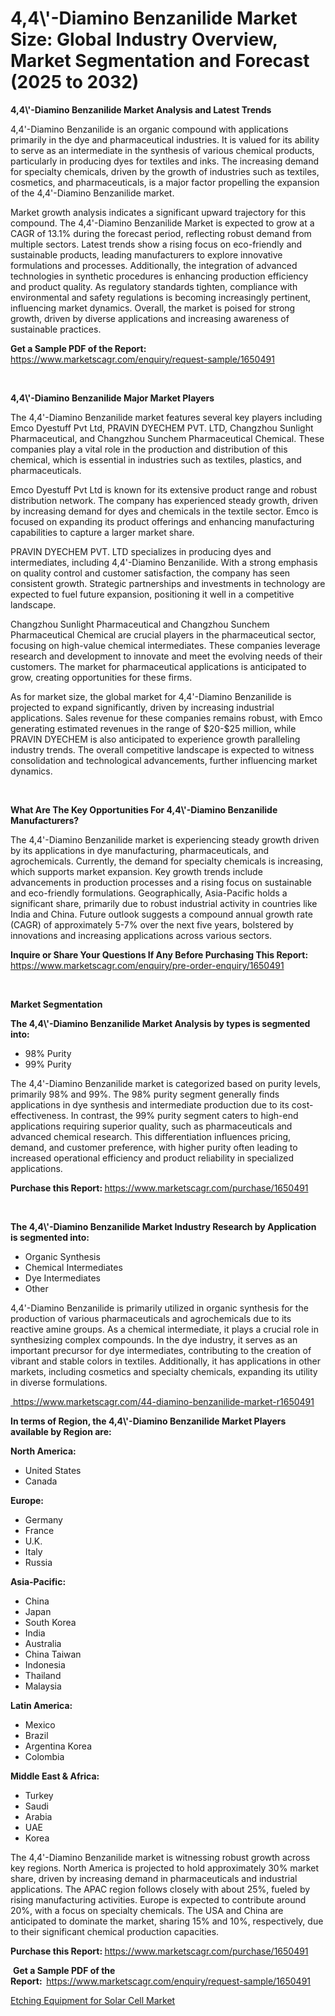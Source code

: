 <p><h1>4,4\'-Diamino Benzanilide Market Size: Global Industry Overview, Market Segmentation and Forecast (2025 to 2032)</h1></p><p><strong>4,4\'-Diamino Benzanilide Market Analysis and Latest Trends</strong></p>
<p><p>4,4'-Diamino Benzanilide is an organic compound with applications primarily in the dye and pharmaceutical industries. It is valued for its ability to serve as an intermediate in the synthesis of various chemical products, particularly in producing dyes for textiles and inks. The increasing demand for specialty chemicals, driven by the growth of industries such as textiles, cosmetics, and pharmaceuticals, is a major factor propelling the expansion of the 4,4'-Diamino Benzanilide market.</p><p>Market growth analysis indicates a significant upward trajectory for this compound. The 4,4'-Diamino Benzanilide Market is expected to grow at a CAGR of 13.1% during the forecast period, reflecting robust demand from multiple sectors. Latest trends show a rising focus on eco-friendly and sustainable products, leading manufacturers to explore innovative formulations and processes. Additionally, the integration of advanced technologies in synthetic procedures is enhancing production efficiency and product quality. As regulatory standards tighten, compliance with environmental and safety regulations is becoming increasingly pertinent, influencing market dynamics. Overall, the market is poised for strong growth, driven by diverse applications and increasing awareness of sustainable practices.</p></p>
<p><strong>Get a Sample PDF of the Report:&nbsp;</strong> <a href="https://www.marketscagr.com/enquiry/request-sample/1650491?utm_campaign=2770&utm_medium=2&utm_source=Github&utm_content=ia&utm_term=23032025&utm_id=44-diamino-benzanilide">https://www.marketscagr.com/enquiry/request-sample/1650491</a></p>
<p>&nbsp;</p>
<p><strong>4,4\'-Diamino Benzanilide Major Market Players</strong></p>
<p><p>The 4,4'-Diamino Benzanilide market features several key players including Emco Dyestuff Pvt Ltd, PRAVIN DYECHEM PVT. LTD, Changzhou Sunlight Pharmaceutical, and Changzhou Sunchem Pharmaceutical Chemical. These companies play a vital role in the production and distribution of this chemical, which is essential in industries such as textiles, plastics, and pharmaceuticals.</p><p>Emco Dyestuff Pvt Ltd is known for its extensive product range and robust distribution network. The company has experienced steady growth, driven by increasing demand for dyes and chemicals in the textile sector. Emco is focused on expanding its product offerings and enhancing manufacturing capabilities to capture a larger market share.</p><p>PRAVIN DYECHEM PVT. LTD specializes in producing dyes and intermediates, including 4,4'-Diamino Benzanilide. With a strong emphasis on quality control and customer satisfaction, the company has seen consistent growth. Strategic partnerships and investments in technology are expected to fuel future expansion, positioning it well in a competitive landscape.</p><p>Changzhou Sunlight Pharmaceutical and Changzhou Sunchem Pharmaceutical Chemical are crucial players in the pharmaceutical sector, focusing on high-value chemical intermediates. These companies leverage research and development to innovate and meet the evolving needs of their customers. The market for pharmaceutical applications is anticipated to grow, creating opportunities for these firms.</p><p>As for market size, the global market for 4,4'-Diamino Benzanilide is projected to expand significantly, driven by increasing industrial applications. Sales revenue for these companies remains robust, with Emco generating estimated revenues in the range of $20-$25 million, while PRAVIN DYECHEM is also anticipated to experience growth paralleling industry trends. The overall competitive landscape is expected to witness consolidation and technological advancements, further influencing market dynamics.</p></p>
<p>&nbsp;</p>
<p><strong>What Are The Key Opportunities For 4,4\'-Diamino Benzanilide Manufacturers?</strong></p>
<p><p>The 4,4'-Diamino Benzanilide market is experiencing steady growth driven by its applications in dye manufacturing, pharmaceuticals, and agrochemicals. Currently, the demand for specialty chemicals is increasing, which supports market expansion. Key growth trends include advancements in production processes and a rising focus on sustainable and eco-friendly formulations. Geographically, Asia-Pacific holds a significant share, primarily due to robust industrial activity in countries like India and China. Future outlook suggests a compound annual growth rate (CAGR) of approximately 5-7% over the next five years, bolstered by innovations and increasing applications across various sectors.</p></p>
<p><strong>Inquire or Share Your Questions If Any Before Purchasing This Report:</strong> <a href="https://www.marketscagr.com/enquiry/pre-order-enquiry/1650491?utm_campaign=2770&utm_medium=2&utm_source=Github&utm_content=ia&utm_term=23032025&utm_id=44-diamino-benzanilide">https://www.marketscagr.com/enquiry/pre-order-enquiry/1650491</a></p>
<p>&nbsp;</p>
<p><strong>Market Segmentation</strong></p>
<p><strong>The 4,4\'-Diamino Benzanilide Market Analysis by types is segmented into:</strong></p>
<p><ul><li>98% Purity</li><li>99% Purity</li></ul></p>
<p><p>The 4,4'-Diamino Benzanilide market is categorized based on purity levels, primarily 98% and 99%. The 98% purity segment generally finds applications in dye synthesis and intermediate production due to its cost-effectiveness. In contrast, the 99% purity segment caters to high-end applications requiring superior quality, such as pharmaceuticals and advanced chemical research. This differentiation influences pricing, demand, and customer preference, with higher purity often leading to increased operational efficiency and product reliability in specialized applications.</p></p>
<p><strong>Purchase this Report:&nbsp;</strong><a href="https://www.marketscagr.com/purchase/1650491?utm_campaign=2770&utm_medium=2&utm_source=Github&utm_content=ia&utm_term=23032025&utm_id=44-diamino-benzanilide">https://www.marketscagr.com/purchase/1650491</a></p>
<p>&nbsp;</p>
<p><strong>The 4,4\'-Diamino Benzanilide Market Industry Research by Application is segmented into:</strong></p>
<p><ul><li>Organic Synthesis</li><li>Chemical Intermediates</li><li>Dye Intermediates</li><li>Other</li></ul></p>
<p><p>4,4'-Diamino Benzanilide is primarily utilized in organic synthesis for the production of various pharmaceuticals and agrochemicals due to its reactive amine groups. As a chemical intermediate, it plays a crucial role in synthesizing complex compounds. In the dye industry, it serves as an important precursor for dye intermediates, contributing to the creation of vibrant and stable colors in textiles. Additionally, it has applications in other markets, including cosmetics and specialty chemicals, expanding its utility in diverse formulations.</p></p>
<p><a href="https://www.marketscagr.com/44-diamino-benzanilide-market-r1650491?utm_campaign=2770&utm_medium=2&utm_source=Github&utm_content=ia&utm_term=23032025&utm_id=44-diamino-benzanilide">&nbsp;https://www.marketscagr.com/44-diamino-benzanilide-market-r1650491</a></p>
<p><strong>In terms of Region, the 4,4\'-Diamino Benzanilide Market Players available by Region are:</strong></p>
<p>
    <p> <strong> North America: </strong>
        <ul>
            <li>United States</li>
            <li>Canada</li>
        </ul>
        </p> 
    <p> <strong> Europe: </strong>
        <ul>
            <li>Germany</li>
            <li>France</li>
            <li>U.K.</li>
            <li>Italy</li>
            <li>Russia</li>
        </ul>
        </p> 
    <p> <strong> Asia-Pacific: </strong>
        <ul>
            <li>China</li>
            <li>Japan</li>
            <li>South Korea</li>
            <li>India</li>
            <li>Australia</li>
            <li>China Taiwan</li>
            <li>Indonesia</li>
            <li>Thailand</li>
            <li>Malaysia</li>
        </ul>
        </p> 
    <p> <strong> Latin America: </strong>
        <ul>
            <li>Mexico</li>
            <li>Brazil</li>
            <li>Argentina Korea</li>
            <li>Colombia</li>
        </ul>
        </p> 
    <p> <strong> Middle East & Africa: </strong>
        <ul>
            <li>Turkey</li>
            <li>Saudi</li>
            <li>Arabia</li>
            <li>UAE</li>
            <li>Korea</li>
        </ul>
    </p>
    </p>
<p><p>The 4,4'-Diamino Benzanilide market is witnessing robust growth across key regions. North America is projected to hold approximately 30% market share, driven by increasing demand in pharmaceuticals and industrial applications. The APAC region follows closely with about 25%, fueled by rising manufacturing activities. Europe is expected to contribute around 20%, with a focus on specialty chemicals. The USA and China are anticipated to dominate the market, sharing 15% and 10%, respectively, due to their significant chemical production capacities.</p></p>
<p><strong>Purchase this Report: </strong><a href="https://www.marketscagr.com/purchase/1650491?utm_campaign=2770&utm_medium=2&utm_source=Github&utm_content=ia&utm_term=23032025&utm_id=44-diamino-benzanilide">https://www.marketscagr.com/purchase/1650491</a></p>
<p>&nbsp;<strong>Get a Sample PDF of the Report:&nbsp;&nbsp;</strong><a href="https://www.marketscagr.com/enquiry/request-sample/1650491?utm_campaign=2770&utm_medium=2&utm_source=Github&utm_content=ia&utm_term=23032025&utm_id=44-diamino-benzanilide">https://www.marketscagr.com/enquiry/request-sample/1650491</a></p>
<p><strong></strong></p>
<p><p><a href="https://github.com/ajayanhaizan/Market-Research-Report-List-1/blob/main/etching-equipment-for-solar-cell-market.md?utm_campaign=2770&utm_medium=2&utm_source=Github&utm_content=ia&utm_term=23032025&utm_id=44-diamino-benzanilide">Etching Equipment for Solar Cell Market</a></p></p>